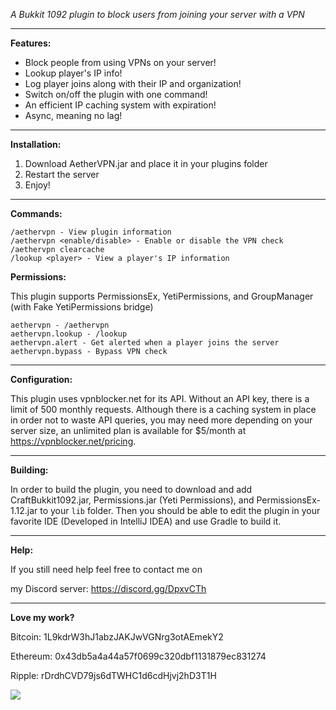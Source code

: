 *A Bukkit 1092 plugin to block users from joining your server with a VPN*

---

**Features:**

* Block people from using VPNs on your server!
* Lookup player's IP info!
* Log player joins along with their IP and organization!
* Switch on/off the plugin with one command!
* An efficient IP caching system with expiration!
* Async, meaning no lag!

---

**Installation:**

1. Download AetherVPN.jar and place it in your plugins folder
2. Restart the server
5. Enjoy!

---

**Commands:**

    /aethervpn - View plugin information
    /aethervpn <enable/disable> - Enable or disable the VPN check
    /aethervpn clearcache
	/lookup <player> - View a player's IP information

**Permissions:**

This plugin supports PermissionsEx, YetiPermissions, and GroupManager (with Fake YetiPermissions bridge)

    aethervpn - /aethervpn
	aethervpn.lookup - /lookup
    aethervpn.alert - Get alerted when a player joins the server
    aethervpn.bypass - Bypass VPN check

---

**Configuration:**

This plugin uses vpnblocker.net for its API. Without an API key,
there is a limit of 500 monthly requests. Although there is a caching system in place
in order not to waste API queries, you may need more depending on your server size,
an unlimited plan is available for $5/month at https://vpnblocker.net/pricing.

---

**Building:**

In order to build the plugin, you need to download and add CraftBukkit1092.jar, 
Permissions.jar (Yeti Permissions), and PermissionsEx-1.12.jar to your `lib` folder.
Then you should be able to edit the plugin in your favorite IDE (Developed in IntelliJ IDEA)
and use Gradle to build it.

---

**Help:**

If you still need help feel free to contact me on

my Discord server: https://discord.gg/DpxvCTh

---	

**Love my work?**

Bitcoin: 1L9kdrW3hJ1abzJAKJwVGNrg3otAEmekY2

Ethereum: 0x43db5a4a44a57f0699c320dbf1131879ec831274

Ripple: rDrdhCVD79js6dTWHC1d6cdHjvj2hD3T1H

[![](https://www.paypalobjects.com/webstatic/en_US/btn/btn_donate_cc_147x47.png)](https://www.paypal.com/cgi-bin/webscr?cmd=_s-xclick&hosted_button_id=7QEHYC457X5SW)
